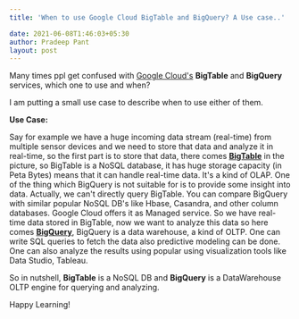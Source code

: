 ```yaml
---
title: 'When to use Google Cloud BigTable and BigQuery? A Use case..'

date: 2021-06-08T1:46:03+05:30
author: Pradeep Pant
layout: post
---
```


Many times ppl get confused with [Google Cloud's](https://cloud.google.com/) **BigTable** and **BigQuery** services, which one to use and when? 

I am putting a small use case to describe when to use either of them. 

**Use Case:** 

Say for example we have a huge incoming data stream (real-time) from multiple sensor devices and we need to store that data and analyze it in real-time, so the first part is to store that data, there comes [**BigTable**](https://cloud.google.com/bigtable) in the picture, so BigTable is a NoSQL database, it has huge storage capacity (in Peta Bytes) means that it can handle real-time data. It's a kind of OLAP. One of the thing which BigQuery is not suitable for is to provide some insight into data. Actually, we can't directly query BigTable. You can compare BigQuery with similar popular NoSQL DB's like Hbase, Casandra, and other column databases. Google Cloud offers it as Managed service.
So we have real-time data stored in BigTable, now we want to analyze this data so here comes [**BigQuery**](https://cloud.google.com/bigquery), BigQuery is a data warehouse, a kind of OLTP. One can write SQL queries to fetch the data also predictive modeling can be done. One can also analyze the results using popular using visualization tools like Data Studio, Tableau.

So in nutshell, **BigTable** is a NoSQL DB and **BigQuery** is a DataWarehouse OLTP engine for querying and analyzing. 


Happy Learning!
 
